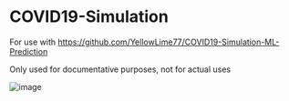 # COVID19-Simulation

For use with https://github.com/YellowLime77/COVID19-Simulation-ML-Prediction

Only used for documentative purposes, not for actual uses

![image](https://github.com/YellowLime77/COVID19-Simulation/assets/64500622/683b5fd4-f818-41a6-81d1-54c92dd0c695)
